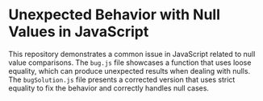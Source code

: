 # Unexpected Behavior with Null Values in JavaScript

This repository demonstrates a common issue in JavaScript related to null value comparisons.  The `bug.js` file showcases a function that uses loose equality, which can produce unexpected results when dealing with nulls. The `bugSolution.js` file presents a corrected version that uses strict equality to fix the behavior and correctly handles null cases.